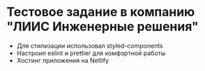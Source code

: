 # Тестовое задание в компанию "ЛИИС Инженерные решения"

* Для стилизации использовал styled-components
* Настроил eslint и prettier для комфортной работы
* Хостинг приложения на Netlify
